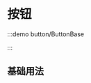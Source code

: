<script setup lang="ts">
import ButtonBase from '../../src/button/ButtonBase.vue'
</script>

# 按钮

:::demo button/ButtonBase
<button-base />

:::

<!-- <ButtonBase></ButtonBase> -->

## 基础用法
